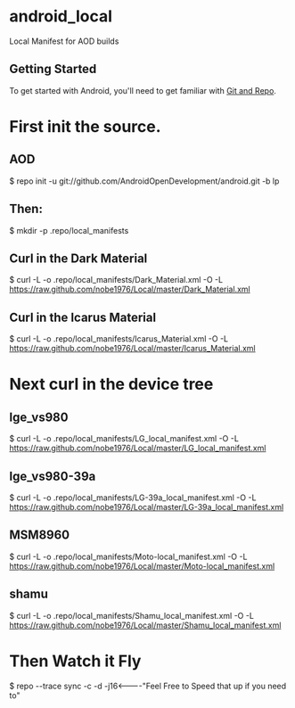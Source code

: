 android_local
====================

Local Manifest for AOD builds

Getting Started
---------------

To get started with Android, you'll need to get
familiar with [Git and Repo](http://source.android.com).

First init the source.
======================
AOD
---
$ repo init -u git://github.com/AndroidOpenDevelopment/android.git -b lp

Then:
-------------------------
$ mkdir -p .repo/local_manifests

Curl in the Dark Material
-------------------------
$ curl -L -o .repo/local_manifests/Dark_Material.xml -O -L https://raw.github.com/nobe1976/Local/master/Dark_Material.xml

Curl in the Icarus Material
-------------------------
$ curl -L -o .repo/local_manifests/Icarus_Material.xml -O -L https://raw.github.com/nobe1976/Local/master/Icarus_Material.xml

Next curl in the device tree
============================
lge_vs980
---------
$ curl -L -o .repo/local_manifests/LG_local_manifest.xml -O -L https://raw.github.com/nobe1976/Local/master/LG_local_manifest.xml

lge_vs980-39a
---------
$ curl -L -o .repo/local_manifests/LG-39a_local_manifest.xml -O -L https://raw.github.com/nobe1976/Local/master/LG-39a_local_manifest.xml

MSM8960
---------
$ curl -L -o .repo/local_manifests/Moto-local_manifest.xml -O -L https://raw.github.com/nobe1976/Local/master/Moto-local_manifest.xml

shamu
---------
$ curl -L -o .repo/local_manifests/Shamu_local_manifest.xml -O -L https://raw.github.com/nobe1976/Local/master/Shamu_local_manifest.xml


Then Watch it Fly
=================

$ repo --trace sync -c -d -j16<----"Feel Free to Speed that up if you need to"


